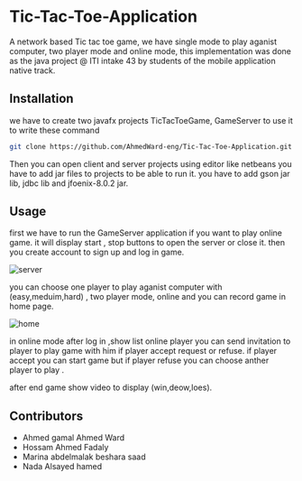 # Tic-Tac-Toe-Application
A network based Tic tac toe game, we have single mode to play aganist computer, two player mode and online mode, this implementation was done as the java project
@ ITI intake 43 by students of the mobile application native track.
## Installation
we have to create two javafx projects TicTacToeGame, GameServer to use it to write these command
```bash
git clone https://github.com/AhmedWard-eng/Tic-Tac-Toe-Application.git
```
Then you can open client and server projects using editor like netbeans
you have to add jar files to projects to be able to run it. you have to add gson jar lib, jdbc lib and jfoenix-8.0.2 jar.
## Usage
first we have to run the GameServer application if you want to play online game.
it will display start , stop buttons to open the server or close it.
then you create account to sign up and log in game.

![server](https://user-images.githubusercontent.com/83098969/211941760-430dd934-3f33-4987-936f-4dabcadfa631.png)

 you can choose one player to play aganist computer with (easy,meduim,hard) , two player mode, online and you can record game in home page.
 
![home](https://user-images.githubusercontent.com/83098969/211944179-e5831dd2-01a3-47f3-b2a9-50a663233805.png)
 
 in online mode after log in ,show list online player you can send invitation to player to play game with him if player accept request or refuse.
 if player accept you can start game but if player refuse you can choose anther player to play .
 
 after end game show video to display (win,deow,loes).
 
 ## Contributors

+ Ahmed gamal Ahmed Ward
+ Hossam Ahmed Fadaly 
+ Marina abdelmalak beshara saad 
+ Nada Alsayed hamed 
